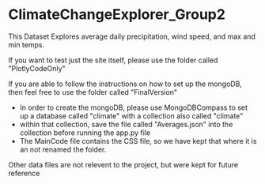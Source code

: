 # ClimateChangeExplorer_Group2

This Dataset Explores average daily precipitation, wind speed, and max and min temps. 

If you want to test just the site itself, please use the folder called "PlotlyCodeOnly"

If you are able to follow the instructions on how to set up the mongoDB, then feel free to use the folder called "FinalVersion"

- In order to create the mongoDB, please use MongoDBCompass to set up a database called "climate" with a collection also called "climate"
- within that collection, save the file called "Averages.json" into the collection before running the app.py file
- The MainCode file contains the CSS file, so we have kept that where it is an not renamed the folder.

Other data files are not relevent to the project, but were kept for future reference